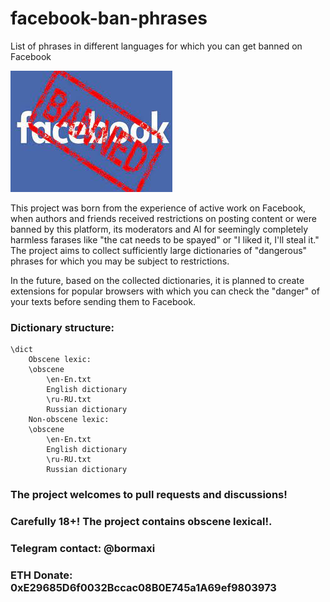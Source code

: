 # facebook-ban-phrases
List of phrases in different languages for which you can get banned on Facebook

![alt text](cover.jpeg "Facebook ban phrases")

This project was born from the experience of active work on Facebook, when authors and friends received restrictions on posting content or were banned by this platform, its moderators and AI for seemingly completely harmless farases like "the cat needs to be spayed" or "I liked it, I'll steal it." The project aims to collect sufficiently large dictionaries of "dangerous" phrases for which you may be subject to restrictions.

In the future, based on the collected dictionaries, it is planned to create extensions for popular browsers with which you can check the "danger" of your texts before sending them to Facebook.

### Dictionary structure:

    \dict
        Obscene lexic:
        \obscene
            \en-En.txt
            English dictionary
            \ru-RU.txt
            Russian dictionary
        Non-obscene lexic:
        \obscene
            \en-En.txt
            English dictionary
            \ru-RU.txt
            Russian dictionary

### The project welcomes to pull requests and discussions!

### Carefully 18+! The project contains obscene lexical!.

### Telegram contact: @bormaxi

### ETH Donate: 0xE29685D6f0032Bccac08B0E745a1A69ef9803973